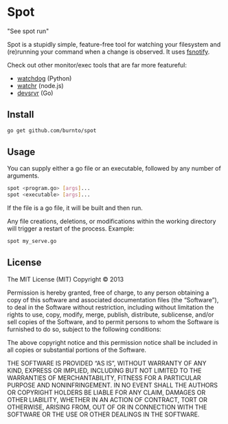 Spot
====

"See spot run"

Spot is a stupidly simple, feature-free tool for watching your filesystem and (re)running your command when a change is observed. It uses [fsnotify](https://github.com/howeyc/fsnotify).

Check out other monitor/exec tools that are far more featureful:

* [watchdog](https://github.com/gorakhargosh/watchdog) (Python)
* [watchr](https://github.com/bevry/watchr/) (node.js)
* [devsrvr](https://bitbucket.org/liamstask/devsrvr) (Go)

Install
-------

```bash
go get github.com/burnto/spot
```

Usage
-----

You can supply either a go file or an executable, followed by any number of arguments.

```bash
spot <program.go> [args]...
spot <executable> [args]...
```

If the file is a go file, it will be built and then run.

Any file creations, deletions, or modifications within the working directory will trigger a restart of the process. Example:

```bash
spot my_serve.go
```

License
-------

The MIT License (MIT)
Copyright © 2013 <copyright holders>

Permission is hereby granted, free of charge, to any person obtaining a copy of this software and associated documentation files (the “Software”), to deal in the Software without restriction, including without limitation the rights to use, copy, modify, merge, publish, distribute, sublicense, and/or sell copies of the Software, and to permit persons to whom the Software is furnished to do so, subject to the following conditions:

The above copyright notice and this permission notice shall be included in all copies or substantial portions of the Software.

THE SOFTWARE IS PROVIDED “AS IS”, WITHOUT WARRANTY OF ANY KIND, EXPRESS OR IMPLIED, INCLUDING BUT NOT LIMITED TO THE WARRANTIES OF MERCHANTABILITY, FITNESS FOR A PARTICULAR PURPOSE AND NONINFRINGEMENT. IN NO EVENT SHALL THE AUTHORS OR COPYRIGHT HOLDERS BE LIABLE FOR ANY CLAIM, DAMAGES OR OTHER LIABILITY, WHETHER IN AN ACTION OF CONTRACT, TORT OR OTHERWISE, ARISING FROM, OUT OF OR IN CONNECTION WITH THE SOFTWARE OR THE USE OR OTHER DEALINGS IN THE SOFTWARE.
